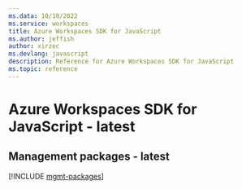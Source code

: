 ```yaml
---
ms.data: 10/10/2022
ms.service: workspaces
title: Azure Workspaces SDK for JavaScript
ms.author: jeffish
author: xirzec
ms.devlang: javascript
description: Reference for Azure Workspaces SDK for JavaScript
ms.topic: reference
---
```

# Azure Workspaces SDK for JavaScript - latest

## Management packages - latest
[!INCLUDE [mgmt-packages](workspaces-mgmt-index.md)]